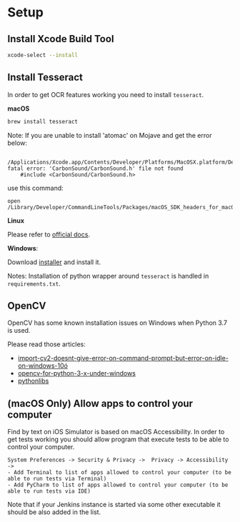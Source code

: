 # Setup 

## Install Xcode Build Tool

```bash
xcode-select --install
```

## Install Tesseract

In order to get OCR features working you need to install `tesseract`.

**macOS**
```bash
brew install tesseract
```

Note: If you are unable to install 'atomac' on Mojave and get the error below:
```
 /Applications/Xcode.app/Contents/Developer/Platforms/MacOSX.platform/Developer/SDKs/MacOSX10.14.sdk/System/Library/Frameworks/Carbon.framework/Headers/Carbon.h:34:10: fatal error: 'CarbonSound/CarbonSound.h' file not found
    #include <CarbonSound/CarbonSound.h>
```
use this command:
```
open /Library/Developer/CommandLineTools/Packages/macOS_SDK_headers_for_macOS_10.14.pkg
```

**Linux**

Please refer to [official docs](https://github.com/tesseract-ocr/tesseract/wiki#linux).

**Windows**:

Download [installer](https://github.com/UB-Mannheim/tesseract/wiki) and install it.

Notes:
Installation of python wrapper around `tesseract` is handled in `requirements.txt`.

## OpenCV

OpenCV has some known installation issues on Windows when Python 3.7 is used.

Please read those articles:
- [import-cv2-doesnt-give-error-on-command-prompt-but-error-on-idle-on-windows-10ó](https://stackoverflow.com/questions/49516989/import-cv2-doesnt-give-error-on-command-prompt-but-error-on-idle-on-windows-10)
- [opencv-for-python-3-x-under-windows](https://stackoverflow.com/questions/26489867/opencv-for-python-3-x-under-windows)
- [pythonlibs](https://www.lfd.uci.edu/~gohlke/pythonlibs/#opencv)

## (macOS Only) Allow apps to control your computer

Find by text on iOS Simulator is based on macOS Accessibility.
In order to get tests working you should allow program that execute tests to be able to control your computer.
```
System Preferences -> Security & Privacy ->  Privacy -> Accessibility -> 
- Add Terminal to list of apps allowed to control your computer (to be able to run tests via Terminal)
- Add PyCharm to list of apps allowed to control your computer (to be able to run tests via IDE)
```
Note that if your Jenkins instance is started via some other executable it should be also added in the list.